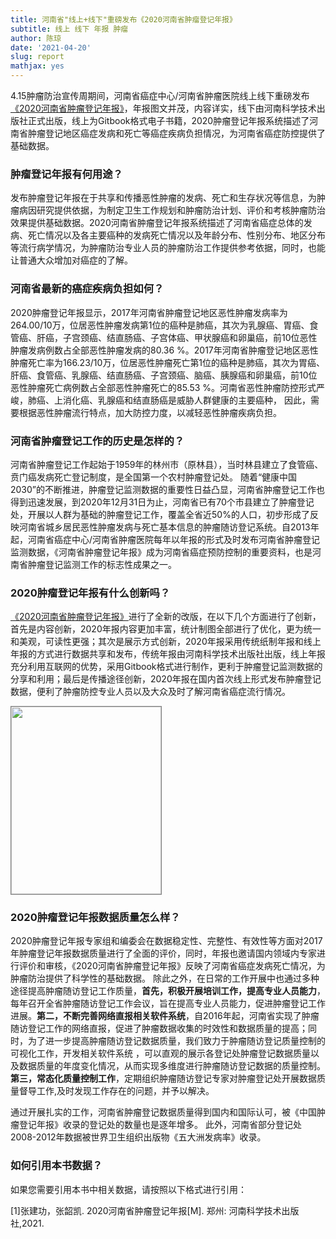 ```yaml
---
title: 河南省"线上+线下"重磅发布《2020河南省肿瘤登记年报》
subtitle: 线上 线下 年报 肿瘤
author: 陈琼
date: '2021-04-20'
slug: report
mathjax: yes
---
```


4.15肿瘤防治宣传周期间，河南省癌症中心/河南省肿瘤医院线上线下重磅发布[《2020河南省肿瘤登记年报》](http://www.anti-cancer.com.cn/Sites/ereport/2020/Index.html)，年报图文并茂，内容详实，线下由河南科学技术出版社正式出版，线上为Gitbook格式电子书籍，2020肿瘤登记年报系统描述了河南省肿瘤登记地区癌症发病和死亡等癌症疾病负担情况，为河南省癌症防控提供了基础数据。

### 肿瘤登记年报有何用途？

发布肿瘤登记年报在于共享和传播恶性肿瘤的发病、死亡和生存状况等信息，为肿瘤病因研究提供依据，为制定卫生工作规划和肿瘤防治计划、评价和考核肿瘤防治效果提供基础数据。2020河南省肿瘤登记年报系统描述了河南省癌症总体的发病、死亡情况以及各主要癌种的发病死亡情况以及年龄分布、性别分布、地区分布等流行病学情况，为肿瘤防治专业人员的肿瘤防治工作提供参考依据，同时，也能让普通大众增加对癌症的了解。

### 河南省最新的癌症疾病负担如何？
2020肿瘤登记年报显示，2017年河南省肿瘤登记地区恶性肿瘤发病率为264.00/10万，位居恶性肿瘤发病第1位的癌种是肺癌，其次为乳腺癌、胃癌、食管癌、肝癌，子宫颈癌、结直肠癌、子宫体癌、甲状腺癌和卵巢癌，前10位恶性肿瘤发病例数占全部恶性肿瘤发病的80.36 %。2017年河南省肿瘤登记地区恶性肿瘤死亡率为166.23/10万，位居恶性肿瘤死亡第1位的癌种是肺癌，其次为胃癌、肝癌、食管癌、乳腺癌、结直肠癌、子宫颈癌、脑癌、胰腺癌和卵巢癌，前10位恶性肿瘤死亡病例数占全部恶性肿瘤死亡的85.53 %。河南省恶性肿瘤防控形式严峻，肺癌、上消化癌、乳腺癌和结直肠癌是威胁人群健康的主要癌种， 因此，需要根据恶性肿瘤流行特点，加大防控力度，以减轻恶性肿瘤疾病负担。

### 河南省肿瘤登记工作的历史是怎样的？
河南省肿瘤登记工作起始于1959年的林州市（原林县），当时林县建立了食管癌、贲门癌发病死亡登记制度，是全国第一个农村肿瘤登记处。 随着“健康中国2030”的不断推进，肿瘤登记监测数据的重要性日益凸显，河南省肿瘤登记工作也得到迅速发展，到2020年12月31日为止，河南省已有70个市县建立了肿瘤登记处，开展以人群为基础的肿瘤登记工作，覆盖全省近50%的人口，初步形成了反映河南省城乡居民恶性肿瘤发病与死亡基本信息的肿瘤随访登记系统。自2013年起，河南省癌症中心/河南省肿瘤医院每年以年报的形式及时发布河南省肿瘤登记监测数据，《河南省肿瘤登记年报》成为河南省癌症预防控制的重要资料，也是河南省肿瘤登记监测工作的标志性成果之一。

### 2020肿瘤登记年报有什么创新吗？ 
[《2020河南省肿瘤登记年报》](http://www.anti-cancer.com.cn/Sites/ereport/2020/Index.html)进行了全新的改版，在以下几个方面进行了创新，首先是内容创新，2020年报内容更加丰富，统计制图全部进行了优化，更为统一和美观，可读性更强；其次是展示方式创新，2020年报采用传统纸制年报和线上年报的方式进行数据共享和发布，传统年报由河南科学技术出版社出版，线上年报充分利用互联网的优势，采用Gitbook格式进行制作，更利于肿瘤登记监测数据的分享和利用；最后是传播途径创新，2020年报在国内首次线上形式发布肿瘤登记数据，便利了肿瘤防控专业人员以及大众及时了解河南省癌症流行情况。
  
<a href="http://www.anti-cancer.com.cn/Sites/ereport/2020/Index.html">
<img src="https://www.chenq.site/images/cover/2020.jpg" width="240" height="300" border="0" style="border:1px solid gray"/></a>

### 2020肿瘤登记年报数据质量怎么样？
2020肿瘤登记年报专家组和编委会在数据稳定性、完整性、有效性等方面对2017年肿瘤登记年报数据质量进行了全面的评价，同时，年报也邀请国内领域内专家进行评价和审核，《2020河南省肿瘤登记年报》反映了河南省癌症发病死亡情况，为肿瘤防治提供了科学性的基础数据。
除此之外，在日常的工作开展中也通过多种途径提高肿瘤随访登记工作质量，**首先，积极开展培训工作，提高专业人员能力**，每年召开全省肿瘤随访登记工作会议，旨在提高专业人员能力，促进肿瘤登记工作进展。**第二，不断完善网络直报相关软件系统**，自2016年起，河南省实现了肿瘤随访登记工作的网络直报，促进了肿瘤数据收集的时效性和数据质量的提高；同时，为了进一步提高肿瘤随访登记数据质量，我们致力于肿瘤随访登记质量控制的可视化工作，开发相关软件系统 ，可以直观的展示各登记处肿瘤登记数据质量以及数据质量的年度变化情况，从而实现多维度进行肿瘤随访登记数据的质量控制。
**第三，常态化质量控制工作**，定期组织肿瘤随访登记专家对肿瘤登记处开展数据质量督导工作,及时发现工作存在的问题，并予以解决。

通过开展扎实的工作，河南省肿瘤登记数据质量得到国内和国际认可，被《中国肿瘤登记年报》收录的登记处的数量也是逐年增多。 此外，河南省部分登记处2008-2012年数据被世界卫生组织出版物《五大洲发病率》收录。

### 如何引用本书数据？
如果您需要引用本书中相关数据，请按照以下格式进行引用：

[1]张建功，张韶凯. 2020河南省肿瘤登记年报[M]. 郑州: 河南科学技术出版社,2021.




